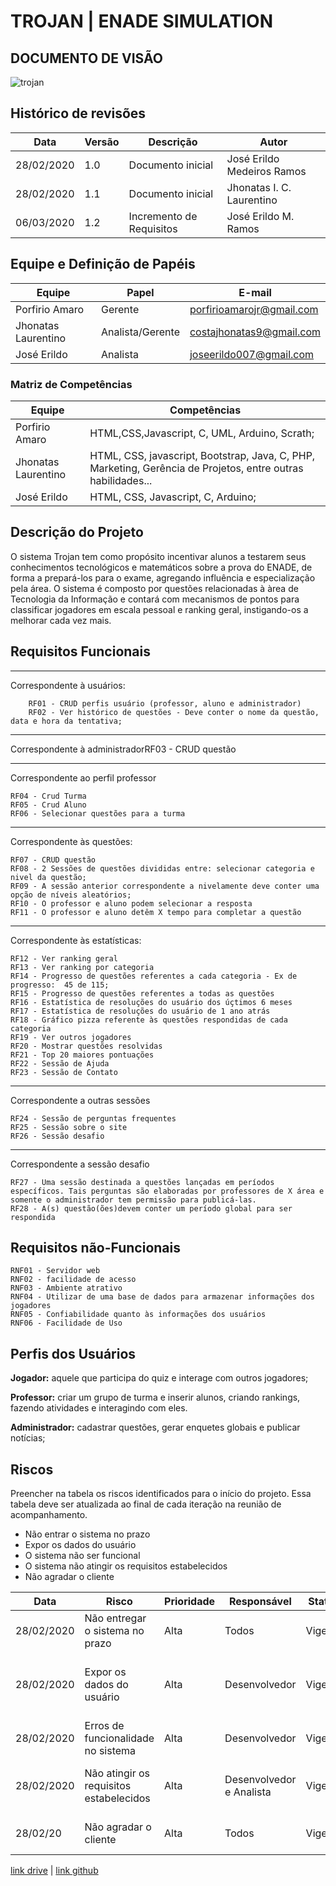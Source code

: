 # TROJAN | ENADE SIMULATION
## DOCUMENTO DE VISÃO

![trojan](https://user-images.githubusercontent.com/29488124/75595041-a8e70600-5a69-11ea-8285-30abaa72f7f2.png)

## Histórico de revisões
Data | Versão | Descrição | Autor
--------- | ------ | --------- | ------
28/02/2020   | 1.0 | Documento inicial | José Erildo Medeiros Ramos
28/02/2020   | 1.1 | Documento inicial | Jhonatas I. C. Laurentino
06/03/2020 | 1.2 | Incremento de Requisitos | José Erildo M. Ramos

## Equipe e Definição de Papéis
    
Equipe | Papel | E-mail 
--------- | ------ | ---------
Porfirio Amaro  | Gerente | porfirioamarojr@gmail.com
Jhonatas Laurentino | Analista/Gerente | costajhonatas9@gmail.com
José Erildo | Analista | joseerildo007@gmail.com

### Matriz de Competências

Equipe | Competências
--------- | --------
Porfirio Amaro | HTML,CSS,Javascript, C, UML, Arduino, Scrath;
Jhonatas Laurentino | HTML, CSS, javascript, Bootstrap, Java, C, PHP, Marketing, Gerência de Projetos, entre outras habilidades...
José Erildo | HTML, CSS, Javascript, C, Arduino;

## Descrição do Projeto
O  sistema Trojan tem como propósito incentivar alunos a testarem seus conhecimentos tecnológicos e matemáticos sobre a prova do ENADE, de forma a prepará-los para o exame, agregando influência e especialização pela área. O sistema é composto por questões relacionadas à àrea de Tecnologia da Informação e contará com mecanismos de pontos para classificar jogadores em escala pessoal e ranking geral, instigando-os a melhorar cada vez mais.

## Requisitos Funcionais
------------------------------------------------------------------
Correspondente à usuários:
        
        RF01 - CRUD perfis usuário (professor, aluno e administrador)
        RF02 - Ver histórico de questões - Deve conter o nome da questão, data e hora da tentativa;

------------------------------------------------------------------
Correspondente à administradorRF03 - CRUD questão
    
--------------------------------------------------------------------
Correspondente ao perfil professor
    
    RF04 - Crud Turma
    RF05 - Crud Aluno
    RF06 - Selecionar questões para a turma
   
------------------------------------------------------------------
Correspondente às questões:
    
    RF07 - CRUD questão
    RF08 - 2 Sessões de questões divididas entre: selecionar categoria e nivel da questão;
    RF09 - A sessão anterior correspondente a nivelamente deve conter uma opção de níveis aleatórios;
    RF10 - O professor e aluno podem selecionar a resposta
    RF11 - O professor e aluno detêm X tempo para completar a questão
    
------------------------------------------------------------------
Correspondente às estatísticas:
    
    RF12 - Ver ranking geral
    RF13 - Ver ranking por categoria
    RF14 - Progresso de questões referentes a cada categoria - Ex de progresso:  45 de 115;
    RF15 - Progresso de questões referentes a todas as questões
    RF16 - Estatística de resoluções do usuário dos úçtimos 6 meses
    RF17 - Estatística de resoluções do usuário de 1 ano atrás
    RF18 - Gráfico pizza referente às questões respondidas de cada categoria
    RF19 - Ver outros jogadores
    RF20 - Mostrar questões resolvidas    
    RF21 - Top 20 maiores pontuações 
    RF22 - Sessão de Ajuda
    RF23 - Sessão de Contato
    
--------------------------------------------------------------------
Correspondente a outras sessões
    
    RF24 - Sessão de perguntas frequentes
    RF25 - Sessão sobre o site
    RF26 - Sessão desafio
    
--------------------------------------------------------------------
Correspondente a sessão desafio
    
    RF27 - Uma sessão destinada a questões lançadas em períodos específicos. Tais perguntas são elaboradas por professores de X área e somente o administrador tem permissão para publicá-las.
    RF28 - A(s) questão(ões)devem conter um período global para ser respondida
    

## Requisitos não-Funcionais

    RNF01 - Servidor web
    RNF02 - facilidade de acesso
    RNF03 - Ambiente atrativo
    RNF04 - Utilizar de uma base de dados para armazenar informações dos jogadores 
    RNF05 - Confiabilidade quanto às informações dos usuários
    RNF06 - Facilidade de Uso

## Perfis dos Usuários
**Jogador:** aquele que participa do quiz e interage com outros jogadores;

**Professor:** criar um grupo de turma e inserir alunos, criando rankings, fazendo atividades e interagindo com eles.

**Administrador:** cadastrar questões, gerar enquetes globais e publicar notícias;


## Riscos

Preencher na tabela os riscos identificados para o início do projeto. Essa tabela deve ser atualizada ao final de cada iteração na reunião de acompanhamento.
- Não entrar o sistema no prazo
- Expor os dados do usuário
- O sistema não ser funcional
- O sistema não atingir os requisitos estabelecidos
- Não agradar o cliente


Data | Risco | Prioridade | Responsável | Status | Providência/Solução
--------- | ------ |  -------- | --------- |  --------- | ------
28/02/2020 | Não entregar o sistema no prazo | Alta | Todos |Vigente | Manter-se fiel aos prazos do cronograma.
28/02/2020 | Expor os dados do usuário | Alta | Desenvolvedor | Vigente | Fazer verificações de segurança quanto ao acesso de terceiros ao banco de dados
28/02/2020 |Erros de funcionalidade no sistema | Alta | Desenvolvedor | Vigente | Aplicar vários testes em todo o site
28/02/2020 | Não atingir os requisitos estabelecidos | Alta | Desenvolvedor e Analista | Vigente | Verificar se todos os requisitos estão contidos na aplicação
28/02/20 | Não agradar o cliente | Alta | Todos | Vigente |  Manter contato e sempre notificar e receber feedbacks



[link drive](https://docs.google.com/document/d/1LRq87qfWPJkKeYejZEAmTLUfaU4A5eqDhHBc5BNnLJE/edit#heading=h.xsipevjb5rla) | 
[link github](https://github.com/AmaroJunior98/trojan.git) 
